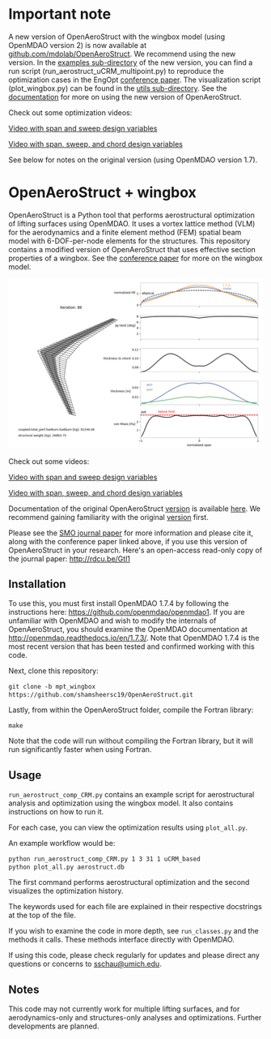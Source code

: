 # Important note

A new version of OpenAeroStruct with the wingbox model (using OpenMDAO version 2) is now available at [github.com/mdolab/OpenAeroStruct](https://github.com/mdolab/OpenAeroStruct).
We recommend using the new version.
In the [examples sub-directory](https://github.com/mdolab/OpenAeroStruct/tree/master/openaerostruct/examples) of the new version, you can find a run script (run_aerostruct_uCRM_multipoint.py) to reproduce the optimization cases in the EngOpt [conference paper](https://www.researchgate.net/publication/325986597_Low-fidelity_aerostructural_optimization_of_aircraft_wings_with_a_simplified_wingbox_model_using_OpenAeroStruct).
The visualization script (plot_wingbox.py) can be found in the [utils sub-directory](https://github.com/mdolab/OpenAeroStruct/tree/master/openaerostruct/utils).
See the [documentation](https://mdolab.github.io/OpenAeroStruct/) for more on using the new version of OpenAeroStruct.

Check out some optimization videos:

[Video with span and sweep design variables](https://youtu.be/c5qO-deZZgs)

[Video with span, sweep, and chord design variables](https://youtu.be/Q36UYrk4H64)

See below for notes on the original version (using OpenMDAO version 1.7).

# OpenAeroStruct + wingbox

OpenAeroStruct is a Python tool that performs aerostructural optimization of lifting surfaces using OpenMDAO. It uses a vortex lattice method (VLM) for the aerodynamics and a finite element method (FEM) spatial beam model with 6-DOF-per-node elements for the structures.
This repository contains a modified version of OpenAeroStruct that uses effective section properties of a wingbox.
See the [conference paper](https://www.researchgate.net/publication/325986597_Low-fidelity_aerostructural_optimization_of_aircraft_wings_with_a_simplified_wingbox_model_using_OpenAeroStruct) for more on the wingbox model.

![Optimized CRM-type wing example](/example.png?raw=true "Example Optimization Result and Visualization")

Check out some videos:

[Video with span and sweep design variables](https://youtu.be/c5qO-deZZgs)

[Video with span, sweep, and chord design variables](https://youtu.be/Q36UYrk4H64)

Documentation of the original OpenAeroStruct [version](https://github.com/mdolab/OpenAeroStruct/releases/tag/v1.0) is available [here](http://openaerostruct.readthedocs.io/en/latest/).
We recommend gaining familiarity with the original [version](https://github.com/mdolab/OpenAeroStruct/releases/tag/v1.0) first.

Please see the [SMO journal paper](https://link.springer.com/article/10.1007%2Fs00158-018-1912-8) for more information and please cite it, along with the conference paper linked above, if you use this version of OpenAeroStruct in your research. Here's an open-access read-only copy of the journal paper: http://rdcu.be/Gtl1


## Installation

To use this, you must first install OpenMDAO 1.7.4 by following the instructions here: https://github.com/openmdao/openmdao1. If you are unfamiliar with OpenMDAO and wish to modify the internals of OpenAeroStruct, you should examine the OpenMDAO documentation at http://openmdao.readthedocs.io/en/1.7.3/. Note that OpenMDAO 1.7.4 is the most recent version that has been tested and confirmed working with this code.

Next, clone this repository:

    git clone -b mpt_wingbox https://github.com/shamsheersc19/OpenAeroStruct.git

Lastly, from within the OpenAeroStruct folder, compile the Fortran library:

    make

Note that the code will run without compiling the Fortran library, but it will run significantly faster when using Fortran.

## Usage

`run_aerostruct_comp_CRM.py` contains an example script for aerostructural analysis and optimization using the wingbox model.
It also contains instructions on how to run it.

For each case, you can view the optimization results using `plot_all.py`.

An example workflow would be:

    python run_aerostruct_comp_CRM.py 1 3 31 1 uCRM_based
    python plot_all.py aerostruct.db

The first command performs aerostructural optimization and the second visualizes the optimization history.

The keywords used for each file are explained in their respective docstrings at the top of the file.

If you wish to examine the code in more depth, see `run_classes.py` and the methods it calls. These methods interface directly with OpenMDAO.

If using this code, please check regularly for updates and please direct any questions or concerns to sschau@umich.edu.

## Notes

This code may not currently work for multiple lifting surfaces, and for aerodynamics-only and structures-only analyses and optimizations. Further developments are planned.